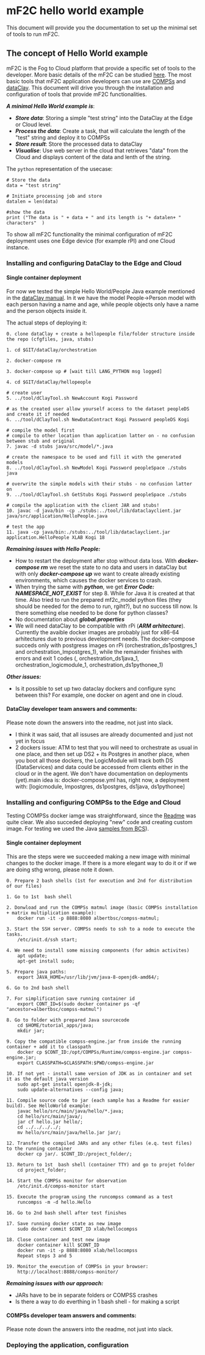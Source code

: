# mF2C hello world example

This document will provide you the documentation to set up the minimal set of tools to run mF2C.

## The concept of Hello World example
mF2C is the Fog to Cloud platform that provide a specific set of tools to the developer. More basic details of the mF2C can be studied [here](http://www.mf2c-project.eu/). The most basic tools that mF2C application developers can use are [COMPSs](https://github.com/mF2C/COMPSs) and [dataClay](https://github.com/mF2C/dataClay). This document will drive you through the installation and configuration of tools that provide mF2C functionalities. 

***A minimal Hello World example is***:

 * ***Store data***: Storing a simple "test string" into the DataClay at the Edge or Cloud level.
 * ***Process the data***: Create a task, that will calculate the length of the "test" string and deploy it to COMPSs
 * ***Store result***: Store the processed data to dataClay
 * ***Visualise***: Use web server in the cloud that retrieves "data" from the Cloud and displays content of the data and lenth of the string.

 The ```python``` representation of the usecase:

 ```
 # Store the data
 data = "test string"

 # Initiate processing job and store
 datalen = len(data)

 #show the data
 print ("The data is " + data + " and its length is "+ datalen+ " characters"  )

 ```


To show all mF2C functionality the minimal configuration of mF2C deployment uses one Edge device (for example rPI) and one Cloud instance. 

### Installing and configuring DataClay to the Edge and Cloud

#### Single container deployment

For now we tested the simple Hello World/People Java example mentioned in the [dataClay manual](https://github.com/mF2C/dataClay/blob/master/manual/dataClay-Manual.pdf). In it we have the model People->Person model with each person having a name and age, while people objects only have a name and the person objects inside it.

The actual steps of deploying it:
```
0. clone dataClay + create a hellopeople file/folder structure inside the repo (cfgfiles, java, stubs)

1. cd $GIT/dataClay/orchestration

2. docker-compose rm

3. docker-compose up # [wait till LANG_PYTHON msg logged]

4. cd $GIT/dataClay/hellopeople

# create user
5. ../tool/dClayTool.sh NewAccount Kogi Password

# as the created user allow yourself access to the dataset peopleDS and create it if needed
6. ../tool/dClayTool.sh NewDataContract Kogi Password peopleDS Kogi

# compile the model first
# compile to other location than application latter on - no confusion between stub and original
7. javac -d stubs java/src/model/*.java

# create the namespace to be used and fill it with the generated models
8. ../tool/dClayTool.sh NewModel Kogi Password peopleSpace ./stubs java

# overwrite the simple models with their stubs - no confusion latter on
9. ../tool/dClayTool.sh GetStubs Kogi Password peopleSpace ./stubs

# compile the application with the client JAR and stubs!
10. javac -d java/bin -cp ./stubs:../tool/lib/dataclayclient.jar java/src/application/HelloPeople.java

# test the app
11. java -cp java/bin:./stubs:../tool/lib/dataclayclient.jar application.HelloPeople XLAB Kogi 18
```
***Remaining issues with Hello People:***
* How to restart the deployment after stop without data loss. With ***docker-compose rm*** we reset the state to no data and users in dataClay but with only ***docker-compose up*** we want to create already existing environments, which causes the docker services to crash.
* When trying the same with ***python***, we get ***Error Code: NAMESPACE_NOT_EXIST*** for step 8. While for Java it is created at that time. Also tried to run the prepared mf2c_model python files (they should be needed for the demo to run, rgiht?), but no success till now. Is there something else needed to be done for python classes?
* No documentation about ***global.properties***
* We will need dataClay to be compatible with rPi (***ARM arhitecture***). Currently the avaible docker images are probably just for x86-64 arhitectures due to previous development needs. The docker-compose succeds only with postgress images on rPi (orchestration_ds1postgres_1 and orchestration_lmpostgres_1), while the remainder finishes with errors and exit 1 codes (, orchestration_ds1java_1, orchestration_logicmodule_1, orchestration_ds1pythonee_1)

***Other issues:***
* Is it possible to set up two dataclay dockers and configure sync between this? For example, one docker on agent and one in cloud.

#### DataClay developer team answers and comments:

Please note down the answers into the readme, not just into slack.

* I think it was said, that all issuses are already documented and just not yet in focus
* 2 dockers issue: ATM to test that you will need to orchestrate as usual in one place, and then set up DS2 + its Postgres in another place, when you boot all those dockers, the LogicModule will track both DS (DataServices) and data could be accessed from clients either in the cloud or in the agent. We don't have documentation on deployments (yet).main idea is: docker-compose.yml has, right now, a deployment with: [logicmodule, lmpostgres, ds1postgres, ds1java, ds1pythonee]


### Installing and configuring COMPSs to the Edge and Cloud

Testing COMPSs docker iamge was straightforward, since the [Readme](https://github.com/mF2C/COMPSs/blob/master/README.md) was quite clear. We also succeded deploying "new" code and creating custom image. For testing we used the Java [samples from BCS](http://compss.bsc.es/projects/bar/wiki/Applications)).

#### Single container deployment

This are the steps were we succeeded making a new image with minimal changes to the docker image. If there is a more elegant way to do it or if we are doing sthg wrong, please note it down.

```
0. Prepare 2 bash shells (1st for execution and 2nd for distribution of our files)

1. Go to 1st  bash shell

2. Donwload and run the COMPSs matmul image (basic COMPSs installation + matrix multiplication example):
    docker run -it -p 8888:8080 albertbsc/compss-matmul;

3. Start the SSH server. COMPSs needs to ssh to a node to execute the tasks.
    /etc/init.d/ssh start;

4. We need to install some missing components (for admin activites)
    apt update;
    apt-get install sudo;

5. Prepare java paths:
    export JAVA_HOME=/usr/lib/jvm/java-8-openjdk-amd64/;

6. Go to 2nd bash shell

7. For simplification save running container id
    export CONT_ID=$(sudo docker container ps -qf "ancestor=albertbsc/compss-matmul")

8. Go to folder with prepared Java sourcecode
    cd $HOME/tutorial_apps/java;
    mkdir jar;

9. Copy the compatible compss-engine.jar from inside the running container + add it to classpath
    docker cp $CONT_ID:/opt/COMPSs/Runtime/compss-engine.jar compss-engine.jar;
    export CLASSPATH=$CLASSPATH:$PWD/compss-engine.jar

10. If not yet - install same version of JDK as in container and set it as the default java version
    sudo apt-get install openjdk-8-jdk;
    sudo update-alternatives --config java;

11. Compile source code to jar (each sample has a Readme for easier build). See HelloWorld example:
    javac hello/src/main/java/hello/*.java;
    cd hello/src/main/java/;
    jar cf hello.jar hello/;
    cd ../../../../;
    mv hello/src/main/java/hello.jar jar/;

12. Transfer the compiled JARs and any other files (e.q. test files) to the running container
    docker cp jar/. $CONT_ID:/project_folder/;

13. Return to 1st  bash shell (container TTY) and go to projet folder
    cd project_folder;

14. Start the COMPSs monitor for observation
    /etc/init.d/compss-monitor start

15. Execute the program using the runcompss command as a test
    runcompss -m -d hello.Hello

16. Go to 2nd bash shell after test finishes

17. Save running docker state as new image
    sudo docker commit $CONT_ID xlab/hellocompss

18. Close container and test new image
    docker container kill $CONT_ID
    docker run -it -p 8888:8080 xlab/hellocompss
    Repeat steps 3 and 5

19. Monitor the execution of COMPSs in your browser:
    http://localhost:8888/compss-monitor/
```
***Remaining issues with our approach:***
* JARs have to be in separate folders or COMPSS crashes
* Is there a way to do everthing in 1 bash shell - for making a script


#### COMPSs developer team answers and comments:

Please note down the answers into the readme, not just into slack.

### Deploying the application, configuration



